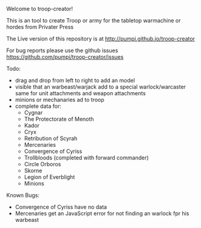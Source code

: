 Welcome to troop-creator!

This is an tool to create Troop or army for the tabletop warmachine or hordes from Privater Press

The Live version of this repository is at http://pumpi.github.io/troop-creator

For bug reports please use the github issues https://github.com/pumpi/troop-creator/issues

Todo:
- drag and drop from left to right to add an model
- visible that an warbeast/warjack add to a special warlock/warcaster same for unit attachments and weapon attachments
- minions or mechanaries ad to troop
- complete data for:
  - Cygnar
  - The Protectorate of Menoth
  - Kador
  - Cryx
  - Retribution of Scyrah
  - Mercenaries
  - Convergence of Cyriss
  - Trollbloods (completed with forward commander)
  - Circle Orboros
  - Skorne
  - Legion of Everblight
  - Minions

Known Bugs:
- Convergence of Cyriss have no data
- Mercenaries get an JavaScript error for not finding an warlock fpr his warbeast
